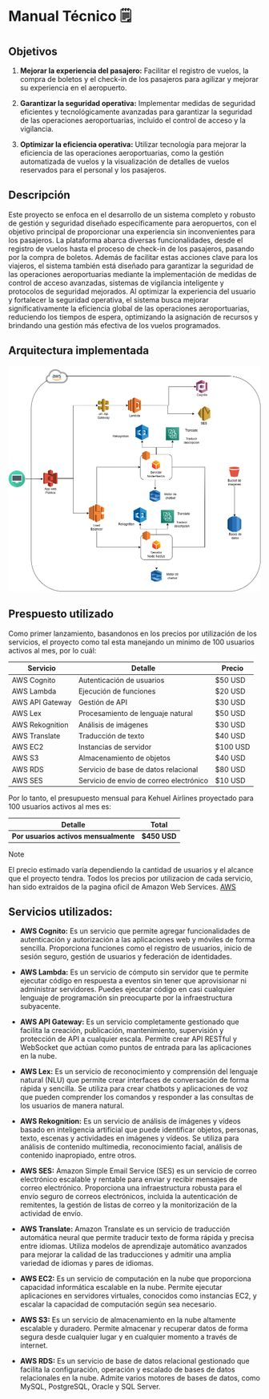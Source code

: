 # Manual Técnico 🗒️

## Objetivos

1. **Mejorar la experiencia del pasajero:** Facilitar el registro de vuelos, la compra de boletos y el check-in de los pasajeros para agilizar y mejorar su experiencia en el aeropuerto.

2. **Garantizar la seguridad operativa:** Implementar medidas de seguridad eficientes y tecnológicamente avanzadas para garantizar la seguridad de las operaciones aeroportuarias, incluido el control de acceso y la vigilancia.

3. **Optimizar la eficiencia operativa:** Utilizar tecnología para mejorar la eficiencia de las operaciones aeroportuarias, como la gestión automatizada de vuelos y la visualización de detalles de vuelos reservados para el personal y los pasajeros.

## Descripción

Este proyecto se enfoca en el desarrollo de un sistema completo y robusto de gestión y seguridad diseñado específicamente para aeropuertos, con el objetivo principal de proporcionar una experiencia sin inconvenientes para los pasajeros. La plataforma abarca diversas funcionalidades, desde el registro de vuelos hasta el proceso de check-in de los pasajeros, pasando por la compra de boletos. Además de facilitar estas acciones clave para los viajeros, el sistema también está diseñado para garantizar la seguridad de las operaciones aeroportuarias mediante la implementación de medidas de control de acceso avanzadas, sistemas de vigilancia inteligente y protocolos de seguridad mejorados. Al optimizar la experiencia del usuario y fortalecer la seguridad operativa, el sistema busca mejorar significativamente la eficiencia global de las operaciones aeroportuarias, reduciendo los tiempos de espera, optimizando la asignación de recursos y brindando una gestión más efectiva de los vuelos programados.

## Arquitectura implementada

![arquitectura](./imgs/arquitectura.png)

## Prespuesto utilizado

Como primer lanzamiento, basandonos en los precios por utilización de los servicios, el proyecto como tal esta manejando un minimo de 100 usuarios activos al mes, por lo cuál:

| Servicio        | Detalle                                 | Precio   |
| --------------- | --------------------------------------- | -------- |
| AWS Cognito     | Autenticación de usuarios               | $50 USD  |
| AWS Lambda      | Ejecución de funciones                  | $20 USD  |
| AWS API Gateway | Gestión de API                          | $30 USD  |
| AWS Lex         | Procesamiento de lenguaje natural       | $50 USD  |
| AWS Rekognition | Análisis de imágenes                    | $30 USD  |
| AWS Translate   | Traducción de texto                     | $40 USD  |
| AWS EC2         | Instancias de servidor                  | $100 USD |
| AWS S3          | Almacenamiento de objetos               | $40 USD  |
| AWS RDS         | Servicio de base de datos relacional    | $80 USD  |
| AWS SES         | Servicio de envío de correo electrónico | $10 USD  |

Por lo tanto, el presupuesto mensual para Kehuel Airlines proyectado para 100 usuarios activos al mes es:

| Detalle                               | Total        |
| ------------------------------------- | ------------ |
| **Por usuarios activos mensualmente** | **$450 USD** |

> [!NOTE]
> El precio estimado varía dependiendo la cantidad de usuarios y el alcance que el proyecto tendra. Todos los precios por utilizacion de cada servicio, han sido extraidos de la pagina oficil de Amazon Web Services. [AWS](https://aws.amazon.com/es/pricing/?nc2=h_ql_pr_ln&aws-products-pricing.sort-by=item.additionalFields.productNameLowercase&aws-products-pricing.sort-order=asc&awsf.Free%20Tier%20Type=*all&awsf.tech-category=*all)

## Servicios utilizados:

- **AWS Cognito:** Es un servicio que permite agregar funcionalidades de autenticación y autorización a las aplicaciones web y móviles de forma sencilla. Proporciona funciones como el registro de usuarios, inicio de sesión seguro, gestión de usuarios y federación de identidades.

- **AWS Lambda:** Es un servicio de cómputo sin servidor que te permite ejecutar código en respuesta a eventos sin tener que aprovisionar ni administrar servidores. Puedes ejecutar código en casi cualquier lenguaje de programación sin preocuparte por la infraestructura subyacente.

- **AWS API Gateway:** Es un servicio completamente gestionado que facilita la creación, publicación, mantenimiento, supervisión y protección de API a cualquier escala. Permite crear API RESTful y WebSocket que actúan como puntos de entrada para las aplicaciones en la nube.

- **AWS Lex:** Es un servicio de reconocimiento y comprensión del lenguaje natural (NLU) que permite crear interfaces de conversación de forma rápida y sencilla. Se utiliza para crear chatbots y aplicaciones de voz que pueden comprender los comandos y responder a las consultas de los usuarios de manera natural.

- **AWS Rekognition:** Es un servicio de análisis de imágenes y vídeos basado en inteligencia artificial que puede identificar objetos, personas, texto, escenas y actividades en imágenes y vídeos. Se utiliza para análisis de contenido multimedia, reconocimiento facial, análisis de contenido inapropiado, entre otros.

- **AWS SES:** Amazon Simple Email Service (SES) es un servicio de correo electrónico escalable y rentable para enviar y recibir mensajes de correo electrónico. Proporciona una infraestructura robusta para el envío seguro de correos electrónicos, incluida la autenticación de remitentes, la gestión de listas de correo y la monitorización de la actividad de envío.

- **AWS Translate:** Amazon Translate es un servicio de traducción automática neural que permite traducir texto de forma rápida y precisa entre idiomas. Utiliza modelos de aprendizaje automático avanzados para mejorar la calidad de las traducciones y admitir una amplia variedad de idiomas y pares de idiomas.

- **AWS EC2:** Es un servicio de computación en la nube que proporciona capacidad informática escalable en la nube. Permite ejecutar aplicaciones en servidores virtuales, conocidos como instancias EC2, y escalar la capacidad de computación según sea necesario.

- **AWS S3:** Es un servicio de almacenamiento en la nube altamente escalable y duradero. Permite almacenar y recuperar datos de forma segura desde cualquier lugar y en cualquier momento a través de internet.

- **AWS RDS:** Es un servicio de base de datos relacional gestionado que facilita la configuración, operación y escalado de bases de datos relacionales en la nube. Admite varios motores de bases de datos, como MySQL, PostgreSQL, Oracle y SQL Server.
